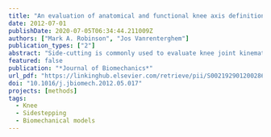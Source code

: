 ```yaml
---
title: "An evaluation of anatomical and functional knee axis definition in the context of side-cutting"
date: 2012-07-01
publishDate: 2020-07-05T06:34:44.211009Z
authors: ["Mark A. Robinson", "Jos Vanrenterghem"]
publication_types: ["2"]
abstract: "Side-cutting is commonly used to evaluate knee joint kinematics and kinetics in the context of anterior cruciate ligament injury risk. Many existing side-cutting studies fail to clearly deﬁne the orientation of the femoral frame and the knee axis, making comparisons between studies difﬁcult. A femoral frame constructed using the ISB or existing functional methods does not necessarily have a medial–lateral axis that is aligned with the axis of the knee. A functional frame that directly aligns with the medial–lateral knee axis was compared to the ISB anatomical frame and the Besier functional frame (Besier et al., 2003) to determine whether the chosen frame would affect the interpretation of side-cutting data. Kinematic and kinetic variables were calculated during three side-cutting manoeuvres of 28 subjects. Differences in mean frame orientation were correlated with the differences in mean knee angle during side-cutting. The differences between the ISB anatomical frame and the functional frames were signiﬁcantly correlated with the differences in superior–inferior and medial–lateral axis orientations. Coefﬁcients of multiple correlation showed a good to high (CMCs Z 0.74) similarity between frames for knee angles and moments. Using a femoral anatomical frame rather than a functional frame most signiﬁcantly affected offset rather than cross talk in knee angles and moments measured during side-cutting. There were no signiﬁcant differences in offset or cross talk between the two functional methods. Maximum differences of o41 for frontal plane knee angle requires cautious interpretation but differences o 8 N m for knee joint moment were not thought to affect the interpretation of sidecutting data when comparing between studies."
featured: false
publication: "*Journal of Biomechanics*"
url_pdf: "https://linkinghub.elsevier.com/retrieve/pii/S0021929012002862"
doi: "10.1016/j.jbiomech.2012.05.017"
projects: [methods]
tags:
  - Knee
  - Sidestepping
  - Biomechanical models
---
```

